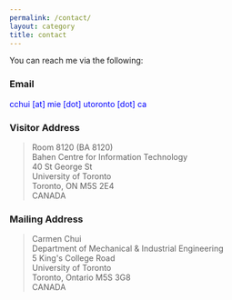 ```yaml
---
permalink: /contact/
layout: category
title: contact
---
```


You can reach me via the following:

### Email

<span style="color:blue">cchui [at] mie [dot] utoronto [dot] ca</span>

### Visitor Address

> Room 8120 (BA 8120)  
> Bahen Centre for Information Technology  
> 40 St George St  
> University of Toronto  
> Toronto, ON M5S 2E4  
> CANADA  

### Mailing Address

> Carmen Chui  
> Department of Mechanical & Industrial Engineering  
> 5 King's College Road  
> University of Toronto  
> Toronto, Ontario M5S 3G8  
> CANADA  